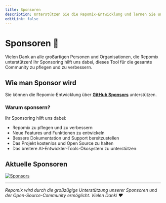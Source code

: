 ```yaml
---
title: Sponsoren
description: Unterstützen Sie die Repomix-Entwicklung und lernen Sie unsere großartigen Sponsoren kennen
editLink: false
---
```


# Sponsoren 💖

Vielen Dank an alle großartigen Personen und Organisationen, die Repomix unterstützen! Ihr Sponsoring hilft uns dabei, dieses Tool für die gesamte Community zu pflegen und zu verbessern.

## Wie man Sponsor wird

Sie können die Repomix-Entwicklung über **[GitHub Sponsors](https://github.com/sponsors/yamadashy)** unterstützen.

### Warum sponsern?

Ihr Sponsoring hilft uns dabei:
- Repomix zu pflegen und zu verbessern
- Neue Features und Funktionen zu entwickeln
- Bessere Dokumentation und Support bereitzustellen
- Das Projekt kostenlos und Open Source zu halten
- Das breitere AI-Entwickler-Tools-Ökosystem zu unterstützen

## Aktuelle Sponsoren

<!--@include: ../../shared/sponsors-section.md-->

[![Sponsors](https://cdn.jsdelivr.net/gh/yamadashy/sponsor-list/sponsors/sponsors.png)](https://github.com/sponsors/yamadashy)

---

*Repomix wird durch die großzügige Unterstützung unserer Sponsoren und der Open-Source-Community ermöglicht. Vielen Dank! ❤️*